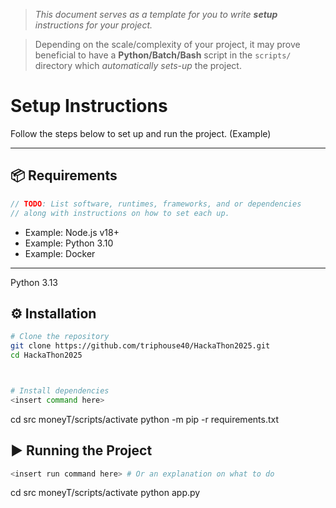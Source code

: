 > *This document serves as a template for you to write **setup** instructions for your project.* 

> Depending on the scale/complexity of your project, it may prove beneficial to have a **Python/Batch/Bash** script in the `scripts/` directory which *automatically sets-up* the project.

# Setup Instructions

Follow the steps below to set up and run the project. (Example)

---

## 📦 Requirements
``` c
// TODO: List software, runtimes, frameworks, and or dependencies
// along with instructions on how to set each up.
```
- Example: Node.js v18+
- Example: Python 3.10
- Example: Docker

---

Python 3.13


## ⚙️ Installation
``` bash
# Clone the repository
git clone https://github.com/triphouse40/HackaThon2025.git
cd HackaThon2025



# Install dependencies
<insert command here>
```
<!-- Assuming you are in the HackaThon2025 folder -->
cd src
moneyT/scripts/activate
python -m pip -r requirements.txt


## ▶️ Running the Project
``` bash
<insert run command here> # Or an explanation on what to do
```
<!-- Assuming you are in the HackaThon2025 folder -->
cd src
moneyT/scripts/activate
python app.py